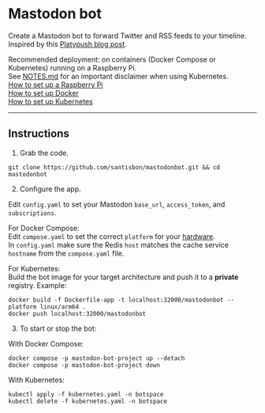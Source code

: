 # Mastodon bot

Create a Mastodon bot to forward Twitter and RSS feeds to your timeline.
Inspired by this [Platypush blog post](https://blog.platypush.tech/article/Create-a-Mastodon-bot-to-forward-Twitter-and-RSS-feeds-to-your-timeline).  

Recommended deployment: on containers (Docker Compose or Kubernetes) running on a Raspberry Pi.  
See [NOTES.md](NOTES.md) for an important disclaimer when using Kubernetes.  
[How to set up a Raspberry Pi](https://github.com/santisbon/guides/blob/main/setup/raspberry-pi.md)  
[How to set up Docker](https://github.com/santisbon/guides/blob/main/setup/docker.md)  
[How to set up Kubernetes](https://github.com/santisbon/guides/blob/main/setup/k8s.md)

---  
## Instructions

1. Grab the code.
```Shell
git clone https://github.com/santisbon/mastodonbot.git && cd mastodonbot
```

2. Configure the app.  

Edit `config.yaml` to set your Mastodon `base_url`, `access_token`, and `subscriptions`.  

For Docker Compose:  
Edit `compose.yaml` to set the correct `platform` for your [hardware](https://github.com/santisbon/guides/blob/main/setup/docker.md#architecture).  
In `config.yaml` make sure the Redis `host` matches the cache service `hostname` from the `compose.yaml` file.

For Kubernetes:  
Build the bot image for your target architecture and push it to a **private** registry. Example:
```Shell
docker build -f Dockerfile-app -t localhost:32000/mastodonbot --platform linux/arm64 .
docker push localhost:32000/mastodonbot
```

3. To start or stop the bot:

With Docker Compose:
```Shell
docker compose -p mastodon-bot-project up --detach
docker compose -p mastodon-bot-project down
```

With Kubernetes:
```Shell
kubectl apply -f kubernetes.yaml -n botspace
kubectl delete -f kubernetes.yaml -n botspace
```